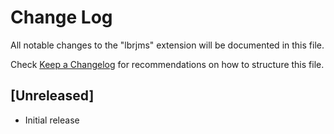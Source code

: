 # Change Log

All notable changes to the "lbrjms" extension will be documented in this file.

Check [Keep a Changelog](http://keepachangelog.com/) for recommendations on how to structure this file.

## [Unreleased]

- Initial release
